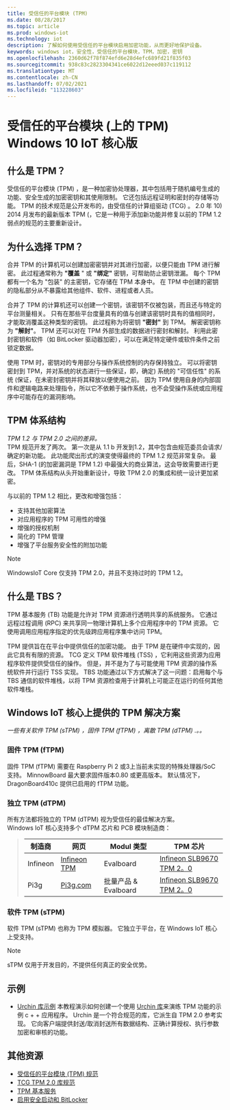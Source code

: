 ```yaml
---
title: 受信任的平台模块 (TPM)
ms.date: 08/28/2017
ms.topic: article
ms.prod: windows-iot
ms.technology: iot
description: 了解如何使用受信任的平台模块启用加密功能，从而更好地保护设备。
keywords: windows iot，安全性，受信任的平台模块，TPM，加密，密钥
ms.openlocfilehash: 2360d62f78f874efd6e28d4efc689fd21f835f03
ms.sourcegitcommit: 938c83c2823304341ce6022d12eeed037c119112
ms.translationtype: MT
ms.contentlocale: zh-CN
ms.lasthandoff: 07/02/2021
ms.locfileid: "113228603"
---
```

# <a name="trusted-platform-module-tpm-on-windows-10-iot-core"></a>受信任的平台模块 (上的 TPM) Windows 10 IoT 核心版

## <a name="what-is-tpm"></a>什么是 TPM？
受信任的平台模块 (TPM) ，是一种加密协处理器，其中包括用于随机编号生成的功能、安全生成的加密密钥和其使用限制。 它还包括远程证明和密封的存储等功能。
TPM 的技术规范是公开发布的，由受信任的计算组驱动 (TCG) 。 2.0 年 10) 2014 月发布的最新版本 TPM (，它是一种用于添加新功能并修复以前的 TPM 1.2 弱点的规范的主要重新设计。

## <a name="why-tpm"></a>为什么选择 TPM？  
合并 TPM 的计算机可以创建加密密钥并对其进行加密，以便只能由 TPM 进行解密。 此过程通常称为 **"覆盖** " 或 **"绑定"** 密钥，可帮助防止密钥泄漏。 每个 TPM 都有一个名为 "包装" 的主密钥，它存储在 TPM 本身中。 在 TPM 中创建的密钥的隐私部分从不暴露给其他组件、软件、进程或者人员。  

合并了 TPM 的计算机还可以创建一个密钥，该密钥不仅被包装，而且还与特定的平台测量相关。 只有在那些平台度量具有的值与创建该密钥时具有的值相同时，才能取消覆盖这种类型的密钥。 此过程称为将密钥 **"密封"** 到 TPM。 解密密钥称为 **"解封"**。 TPM 还可以对在 TPM 外部生成的数据进行密封和解封。 利用此密封密钥和软件（如 BitLocker 驱动器加密），可以在满足特定硬件或软件条件之前锁定数据。  

使用 TPM 时，密钥对的专用部分与操作系统控制的内存保持独立。 可以将密钥密封到 TPM，并对系统的状态进行一些保证，即，确定) 系统的 "可信任性" 的系统 (保证，在未密封密钥并将其释放以便使用之前。 因为 TPM 使用自身的内部固件和逻辑电路来处理指令，所以它不依赖于操作系统，也不会受操作系统或应用程序中可能存在的漏洞影响。

## <a name="tpm-architecture"></a>TPM 体系结构
_TPM 1.2 与 TPM 2.0 之间的差异。_  
TPM 规范开发了两次。 第一次是从 1.1 b 开发到1.2，其中包含由规范委员会请求/确定的新功能。 此功能爬出形式的演变使得最终的 TPM 1.2 规范非常复杂。 最后，SHA-1 (的加密漏洞是 TPM 1.2) 中最强大的商业算法，这会导致需要进行更改。 TPM 体系结构从头开始重新设计，导致 TPM 2.0 的集成和统一设计更加紧密。  

与以前的 TPM 1.2 相比，更改和增强包括：

* 支持其他加密算法
* 对应用程序的 TPM 可用性的增强
* 增强的授权机制
* 简化的 TPM 管理
* 增强了平台服务安全性的附加功能

> [!NOTE] 
> WindowsIoT Core 仅支持 TPM 2.0，并且不支持过时的 TPM 1.2。

## <a name="what-is-tbs"></a>什么是 TBS？ 
TPM 基本服务 (TB) 功能是允许对 TPM 资源进行透明共享的系统服务。 它通过远程过程调用 (RPC) 来共享同一物理计算机上多个应用程序中的 TPM 资源。 它使用调用应用程序指定的优先级跨应用程序集中访问 TPM。  

TPM 提供旨在在平台中提供信任的加密功能。 由于 TPM 是在硬件中实现的，因此它具有有限的资源。 TCG 定义 TPM 软件堆栈 (TSS) ，它利用这些资源为应用程序软件提供受信任的操作。 但是，并不是为了与可能使用 TPM 资源的操作系统软件并行运行 TSS 实现。 TBS 功能通过以下方式解决了这一问题：启用每个与 TBS 通信的软件堆栈，以将 TPM 资源检查用于计算机上可能正在运行的任何其他软件堆栈。

## <a name="tpm-solutions-available-on-windows-iot-core"></a>Windows IoT 核心上提供的 TPM 解决方案  
_一些有关软件 TPM (sTPM) ，固件 TPM (fTPM) ，离散 TPM (dTPM) .。。_

### <a name="firmware-tpm-ftpm"></a>固件 TPM (fTPM)   
固件 TPM (fTPM) 需要在 Raspberry Pi 2 或3上当前未实现的特殊处理器/SoC 支持。 MinnowBoard 最大要求固件版本0.80 或更高版本。 默认情况下，DragonBoard410c 提供已启用的 fTPM 功能。  

### <a name="discrete-tpm-dtpm"></a>独立 TPM (dTPM)   
所有方法都将独立的 TPM (dTPM) 视为受信任的最佳解决方案。  
Windows IoT 核心支持多个 dTPM 芯片和 PCB 模块制造商：

> | 制造商 | 网页 | Modul 类型 | TPM 芯片 |
> |-------------|----------|----------|----------| 
> | Infineon | [Infineon TPM](https://www.infineon.com/cms/en/product/evaluation-boards/iridium9670-tpm2.0-linux/)| Evalboard | [Infineon SLB9670 TPM 2。0](https://www.infineon.com/cms/de/product/security-smart-card-solutions/optiga-embedded-security-solutions/optiga-tpm/slb-9670vq2.0/) |
> | Pi3g | [Pi3g.com](https://pi3g.com/eigene-produkte/)| 批量产品 & Evalboard | [Infineon SLB9670 TPM 2。0](https://www.infineon.com/cms/de/product/security-smart-card-solutions/optiga-embedded-security-solutions/optiga-tpm/slb-9670vq2.0/) |


### <a name="software-tpm-stpm"></a>软件 TPM (sTPM)   
软件 TPM (sTPM) 也称为 TPM 模拟器。 它独立于平台，在 Windows IoT 核心上受支持。  

> [!NOTE]
> sTPM 仅用于开发目的，不提供任何真正的安全优势。  


## <a name="samples"></a>示例  
<!--
* [TBSSample project C++](https://developer.microsoft.com/en-us/windows/iot/samples/tbssample)
  This tutorial demonstrates how to create a basic C++ application that uses TBS to poll the TPM.  -->
* [Urchin 库示例](https://github.com/ms-iot/security/tree/master/Urchin/Lib) 本教程演示如何创建一个使用 [Urchin 库](https://github.com/ms-iot/security)来演练 TPM 功能的示例 c + + 应用程序。 Urchin 是一个符合规范的库，它派生自 TPM 2.0 参考实现。 它向客户端提供封送/取消封送所有数据结构、正确计算授权、执行参数加密和审核的功能。

## <a name="additional-resources"></a>其他资源  
* [受信任的平台模块 (TPM) 规范](http://www.trustedcomputinggroup.org/developers/trusted_platform_module) 
* [TCG TPM 2.0 库规范](http://www.trustedcomputinggroup.org/resources/tpm_library_specification)
* [TPM 基本服务](https://msdn.microsoft.com/library/windows/desktop/aa446796(v=vs.85).aspx) 
* [启用安全启动和 BitLocker](SecureBootAndBitLocker.md)

